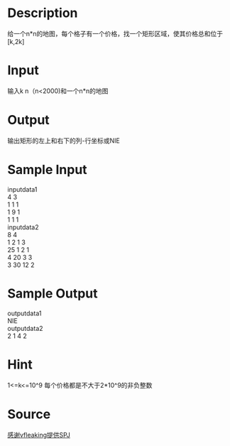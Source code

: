 
# Description

<div class="content"><p>给一个n*n的地图，每个格子有一个价格，找一个矩形区域，使其价格总和位于[k,2k]</p></div>

# Input

<div class="content"><p>输入k n（n&lt;2000)和一个n*n的地图</p></div>

# Output

<div class="content"><p>输出矩形的左上和右下的列-行坐标或NIE</p></div>

# Sample Input

<div class="content"><span class="sampledata">inputdata1<br/>
4 3<br/>
1 1 1<br/>
1 9 1<br/>
1 1 1<br/>
inputdata2<br/>
8 4<br/>
1 2 1 3<br/>
25 1 2 1<br/>
4 20 3 3<br/>
3 30 12 2<br/>
</span></div>

# Sample Output

<div class="content"><span class="sampledata">outputdata1<br/>
NIE<br/>
outputdata2<br/>
2 1 4 2</span></div>

# Hint

<div class="content"><p></p><p>1&lt;=k&lt;=10^9  每个价格都是不大于2*10^9的非负整数</p><p></p></div>

# Source

<div class="content"><p><a href="problemset.php?search=感谢vfleaking提供SPJ">感谢vfleaking提供SPJ</a></p></div>

